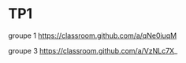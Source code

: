 # TP1

groupe 1 https://classroom.github.com/a/qNe0iuqM

groupe 3 https://classroom.github.com/a/VzNLc7X_
